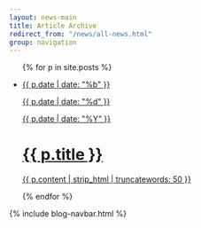 ```yaml
---
layout: news-main
title: Article Archive
redirect_from: "/news/all-news.html"
group: navigation
---
```


<div class="ninecol">
	<ul class="newsContainer">
		{% for p in site.posts %}
			<li>
				<a href="{{ site.baseurl }}{{ p.url }}">
					<div class="newsDate">
						<p>{{ p.date | date: "%b" }}</p>
						<p>{{ p.date | date: "%d" }}</p>
						<p>{{ p.date | date: "%Y" }}</p>
					</div>
					<div class="newsContent">
						<h1>{{ p.title }}</h1>
						<p>{{ p.content | strip_html | truncatewords: 50 }}</p>
					</div>
				</a>
			</li>
		{% endfor %}
	</ul>
</div>

{% include blog-navbar.html %}
